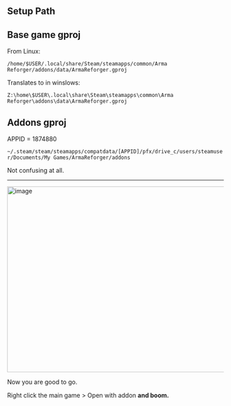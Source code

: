 ## Setup Path

## Base game gproj

From Linux:

`/home/$USER/.local/share/Steam/steamapps/common/Arma Reforger/addons/data/ArmaReforger.gproj`

Translates to in winslows:

`Z:\home\$USER\.local\share\Steam\steamapps\common\Arma Reforger\addons\data\ArmaReforger.gproj`

## Addons gproj 

APPID = 1874880

`~/.steam/steam/steamapps/compatdata/[APPID]/pfx/drive_c/users/steamuser/Documents/My Games/ArmaReforger/addons`

Not confusing at all.

----

<img width="726" height="432" alt="image" src="https://github.com/user-attachments/assets/57ec48df-f2dd-4134-b385-c5a9958613d8" />


Now you are good to go.

Right click the main game > Open with addon **and boom.**

